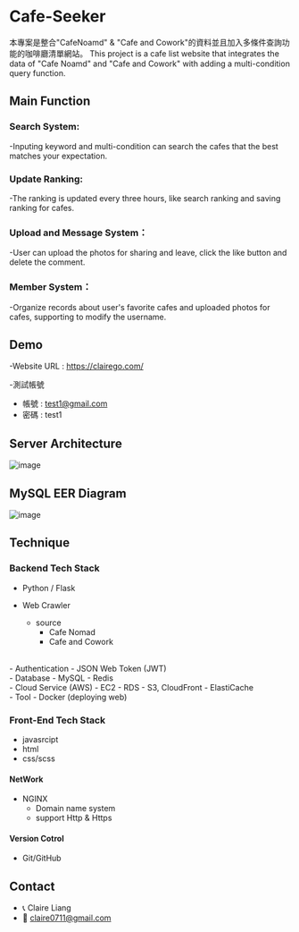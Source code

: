 # Cafe-Seeker

本專案是整合"CafeNoamd" & "Cafe and Cowork"的資料並且加入多條件查詢功能的咖啡廳清單網站。
This project is a cafe list website that integrates the data of "Cafe Noamd" and "Cafe and Cowork"
with adding a multi-condition query function.
## Main Function
### Search System:
-Inputing keyword and multi-condition can search the cafes that the best matches your expectation.
### Update Ranking:
-The ranking is updated every three hours, like search ranking and saving ranking for cafes. 
### Upload and Message System：
-User can upload the photos for sharing and  leave, click the like button and delete the comment. 
### Member System：
-Organize records about user's favorite cafes and uploaded photos for cafes, supporting to modify the username.

## Demo

-Website URL : https://clairego.com/

-測試帳號

- 帳號 : test1@gmail.com
- 密碼 : test1

## Server Architecture

![image](https://user-images.githubusercontent.com/93002296/173863774-3c766ea4-d983-4122-aa59-62fad41866c5.png)


## MySQL EER Diagram
![image](https://user-images.githubusercontent.com/93002296/173243687-e0ae566c-0ae7-4780-b9d7-4ffb029bc4a7.png)

##  Technique
### Backend Tech Stack
- Python / Flask
  
- Web Crawler
    - source
        - Cafe Nomad
        - Cafe and Cowork

<br/>
- Authentication
  - JSON Web Token (JWT)
<br/>
- Database
    - MySQL
    - Redis
<br/>
- Cloud Service (AWS)
    - EC2
    - RDS
    - S3, CloudFront
    - ElastiCache
<br/>
- Tool
    - Docker (deploying web) 


### Front-End Tech Stack
- javasrcipt
- html
- css/scss

#### NetWork 
- NGINX 
  - Domain name system
  - support Http & Https

#### Version Cotrol
- Git/GitHub

## Contact

- 📞 Claire Liang
- 📧 claire0711@gmail.com




